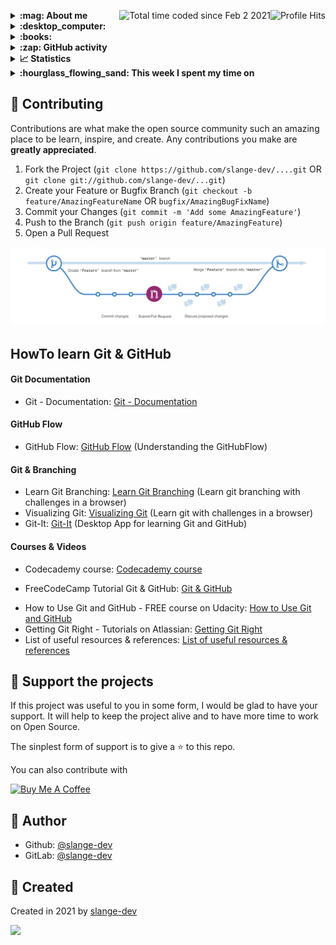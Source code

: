 <img align="right" alt="Profile Hits" src="https://komarev.com/ghpvc/?username=slange-dev&style=flat-square"> <a href="https://wakatime.com/@b9ca06e8-3961-4e7b-89c7-a5697a293916"><img align="right" src="https://wakatime.com/badge/user/b9ca06e8-3961-4e7b-89c7-a5697a293916.svg" alt="Total time coded since Feb 2 2021" /></a>

<details>
  <summary><b> :mag: About me </b></summary>
  Windows and Linux administrator </br>
  Running Mainframe systems (z/OS v2.1 and OS/VS2 MVS 3.8j Tur(n)key Level 4) @home </br>
  
</details>

<details>
  <summary><b> :desktop_computer: </b></summary>
</details>

<details>
  <summary><b> :books: </b></summary>
</details>

<details>
  <summary><b> :zap: GitHub activity </b></summary>

<!--START_SECTION:activity-->
`[05/07 22:58]` <img alt="⭐" src="https://github.com/cheesits456/github-activity-readme/raw/master/icons/star.png" align="top" height="18"> Starred [neomake/neomake](https://github.com/neomake/neomake)  
`[05/07 22:40]` <img alt="⭐" src="https://github.com/cheesits456/github-activity-readme/raw/master/icons/star.png" align="top" height="18"> Starred [itspriddle/vim-shellcheck](https://github.com/itspriddle/vim-shellcheck)  
`[05/07 22:38]` <img alt="⭐" src="https://github.com/cheesits456/github-activity-readme/raw/master/icons/star.png" align="top" height="18"> Starred [kien/ctrlp.vim](https://github.com/kien/ctrlp.vim)  
`[05/07 22:37]` <img alt="⭐" src="https://github.com/cheesits456/github-activity-readme/raw/master/icons/star.png" align="top" height="18"> Starred [wincent/command-t](https://github.com/wincent/command-t)  
`[05/07 14:11]` <img alt="⭐" src="https://github.com/cheesits456/github-activity-readme/raw/master/icons/star.png" align="top" height="18"> Starred [Yggdroot/indentLine](https://github.com/Yggdroot/indentLine)  
`[05/07 06:14]` <img alt="⭐" src="https://github.com/cheesits456/github-activity-readme/raw/master/icons/star.png" align="top" height="18"> Starred [JAremko/alpine-vim](https://github.com/JAremko/alpine-vim)  
`[05/07 05:41]` <img alt="⭐" src="https://github.com/cheesits456/github-activity-readme/raw/master/icons/star.png" align="top" height="18"> Starred [ljishen/MyVim](https://github.com/ljishen/MyVim)  
`[05/07 05:31]` <img alt="⭐" src="https://github.com/cheesits456/github-activity-readme/raw/master/icons/star.png" align="top" height="18"> Starred [Vimjas/vim-testbed](https://github.com/Vimjas/vim-testbed)  
`[05/07 05:10]` <img alt="⭐" src="https://github.com/cheesits456/github-activity-readme/raw/master/icons/star.png" align="top" height="18"> Starred [vim-test/vim-test](https://github.com/vim-test/vim-test)  
`[05/07 04:48]` <img alt="⭐" src="https://github.com/cheesits456/github-activity-readme/raw/master/icons/star.png" align="top" height="18"> Starred [SirVer/ultisnips](https://github.com/SirVer/ultisnips)  

<details><summary>Show More</summary>

`[05/07 01:42]` <img alt="⭐" src="https://github.com/cheesits456/github-activity-readme/raw/master/icons/star.png" align="top" height="18"> Starred [en-wl/wordlist](https://github.com/en-wl/wordlist)  
`[05/06 22:58]` <img alt="⭐" src="https://github.com/cheesits456/github-activity-readme/raw/master/icons/star.png" align="top" height="18"> Starred [whiteinge/diffconflicts](https://github.com/whiteinge/diffconflicts)  
`[05/06 21:46]` <img alt="⭐" src="https://github.com/cheesits456/github-activity-readme/raw/master/icons/star.png" align="top" height="18"> Starred [preservim/vimux](https://github.com/preservim/vimux)  
`[05/04 23:39]` <img alt="⭐" src="https://github.com/cheesits456/github-activity-readme/raw/master/icons/star.png" align="top" height="18"> Starred [mengelbrecht/lightline-bufferline](https://github.com/mengelbrecht/lightline-bufferline)  
`[05/04 03:12]` <img alt="⭐" src="https://github.com/cheesits456/github-activity-readme/raw/master/icons/star.png" align="top" height="18"> Starred [tklepzig/vim-buffer-navigator](https://github.com/tklepzig/vim-buffer-navigator)  
`[05/03 23:26]` <img alt="⭐" src="https://github.com/cheesits456/github-activity-readme/raw/master/icons/star.png" align="top" height="18"> Starred [rhysd/committia.vim](https://github.com/rhysd/committia.vim)  
`[05/03 11:13]` <img alt="📝" src="https://github.com/cheesits456/github-activity-readme/raw/master/icons/commit.png" align="top" height="18"> Made `1` commit in [slange-dev/tmux-config-testings](https://github.com/slange-dev/tmux-config-testings)  
`[05/03 06:02]` <img alt="⭐" src="https://github.com/cheesits456/github-activity-readme/raw/master/icons/star.png" align="top" height="18"> Starred [kevinhwang91/fzf-tmux-script](https://github.com/kevinhwang91/fzf-tmux-script)  
`[05/03 01:00]` <img alt="📝" src="https://github.com/cheesits456/github-activity-readme/raw/master/icons/commit.png" align="top" height="18"> Made `1` commit in [slange-dev/tmux-config-testings](https://github.com/slange-dev/tmux-config-testings)  
`[05/03 00:46]` <img alt="⭐" src="https://github.com/cheesits456/github-activity-readme/raw/master/icons/star.png" align="top" height="18"> Starred [Aloxaf/fzf-tab](https://github.com/Aloxaf/fzf-tab)  
`[05/03 00:04]` <img alt="📝" src="https://github.com/cheesits456/github-activity-readme/raw/master/icons/commit.png" align="top" height="18"> Made `11` commits in [slange-dev/tmux-config-testings](https://github.com/slange-dev/tmux-config-testings)  
`[05/02 23:11]` <img alt="🗣" src="https://github.com/cheesits456/github-activity-readme/raw/master/icons/comment.png" align="top" height="18"> Commented on [`#1`](https://github.com//slange-dev/tmux-config-testings/issues/1 'Add a Codacy badge to readme.md') in [slange-dev/tmux-config-testings](https://github.com/slange-dev/tmux-config-testings)  
`[05/02 23:03]` <img alt="📝" src="https://github.com/cheesits456/github-activity-readme/raw/master/icons/commit.png" align="top" height="18"> Made `19` commits in [slange-dev/tmux-config-testings](https://github.com/slange-dev/tmux-config-testings)  
`[05/02 19:43]` <img alt="⭐" src="https://github.com/cheesits456/github-activity-readme/raw/master/icons/star.png" align="top" height="18"> Starred [balena-io/etcher](https://github.com/balena-io/etcher)  
`[05/02 19:37]` <img alt="📝" src="https://github.com/cheesits456/github-activity-readme/raw/master/icons/commit.png" align="top" height="18"> Made `1` commit in [slange-dev/slange-dev](https://github.com/slange-dev/slange-dev)  
`[04/11 04:31]` <img alt="⭐" src="https://github.com/cheesits456/github-activity-readme/raw/master/icons/star.png" align="top" height="18"> Starred [alonbl/gnupg-pkcs11-scd](https://github.com/alonbl/gnupg-pkcs11-scd)  
`[04/10 15:39]` <img alt="📝" src="https://github.com/cheesits456/github-activity-readme/raw/master/icons/commit.png" align="top" height="18"> Made `4` commits in [slange-dev/slange-dev](https://github.com/slange-dev/slange-dev)  
`[04/09 01:22]` <img alt="⭐" src="https://github.com/cheesits456/github-activity-readme/raw/master/icons/star.png" align="top" height="18"> Starred [sebikolon/PKI-X509](https://github.com/sebikolon/PKI-X509)  
`[04/08 00:39]` <img alt="⭐" src="https://github.com/cheesits456/github-activity-readme/raw/master/icons/star.png" align="top" height="18"> Starred [SUBnet192/PKI](https://github.com/SUBnet192/PKI)  
`[04/08 00:28]` <img alt="⭐" src="https://github.com/cheesits456/github-activity-readme/raw/master/icons/star.png" align="top" height="18"> Starred [hakwerk/labca](https://github.com/hakwerk/labca)  
`[04/08 00:17]` <img alt="⭐" src="https://github.com/cheesits456/github-activity-readme/raw/master/icons/star.png" align="top" height="18"> Starred [BladeFireLight/PKITools](https://github.com/BladeFireLight/PKITools)  
`[04/08 00:14]` <img alt="⭐" src="https://github.com/cheesits456/github-activity-readme/raw/master/icons/star.png" align="top" height="18"> Starred [mikegioia/pki](https://github.com/mikegioia/pki)  
`[04/07 14:33]` <img alt="⭐" src="https://github.com/cheesits456/github-activity-readme/raw/master/icons/star.png" align="top" height="18"> Starred [linuxm0nk3ys/ca-script](https://github.com/linuxm0nk3ys/ca-script)  
`[04/06 23:52]` <img alt="⭐" src="https://github.com/cheesits456/github-activity-readme/raw/master/icons/star.png" align="top" height="18"> Starred [openxpki/openxpki](https://github.com/openxpki/openxpki)  
`[04/06 23:23]` <img alt="⭐" src="https://github.com/cheesits456/github-activity-readme/raw/master/icons/star.png" align="top" height="18"> Starred [SKS-Keyserver/sks-keyserver](https://github.com/SKS-Keyserver/sks-keyserver)  
`[04/06 21:08]` <img alt="⭐" src="https://github.com/cheesits456/github-activity-readme/raw/master/icons/star.png" align="top" height="18"> Starred [dovecot/tools](https://github.com/dovecot/tools)  
`[04/04 20:45]` <img alt="⭐" src="https://github.com/cheesits456/github-activity-readme/raw/master/icons/star.png" align="top" height="18"> Starred [lirantal/daloradius](https://github.com/lirantal/daloradius)  
`[04/03 14:01]` <img alt="⭐" src="https://github.com/cheesits456/github-activity-readme/raw/master/icons/star.png" align="top" height="18"> Starred [LDAPAccountManager/lam](https://github.com/LDAPAccountManager/lam)  
`[04/03 00:23]` <img alt="⭐" src="https://github.com/cheesits456/github-activity-readme/raw/master/icons/star.png" align="top" height="18"> Starred [postfixadmin/postfixadmin](https://github.com/postfixadmin/postfixadmin)  
`[04/02 23:28]` <img alt="⭐" src="https://github.com/cheesits456/github-activity-readme/raw/master/icons/star.png" align="top" height="18"> Starred [ltb-project/self-service-password](https://github.com/ltb-project/self-service-password)  
`[04/02 22:35]` <img alt="⭐" src="https://github.com/cheesits456/github-activity-readme/raw/master/icons/star.png" align="top" height="18"> Starred [horde/webmail](https://github.com/horde/webmail)  
`[04/01 20:14]` <img alt="🍴" src="https://github.com/cheesits456/github-activity-readme/raw/master/icons/fork.png" align="top" height="18"> Forked [egberts/tls-ca-manage](https://github.com/egberts/tls-ca-manage) to [slange-dev/tls-ca-manage](https://github.com/slange-dev/tls-ca-manage)  
`[04/01 19:54]` <img alt="⭐" src="https://github.com/cheesits456/github-activity-readme/raw/master/icons/star.png" align="top" height="18"> Starred [egberts/tls-ca-manage](https://github.com/egberts/tls-ca-manage)  
`[04/01 03:54]` <img alt="📝" src="https://github.com/cheesits456/github-activity-readme/raw/master/icons/commit.png" align="top" height="18"> Made `1` commit in [slange-dev/Netbox-ipscanner](https://github.com/slange-dev/Netbox-ipscanner)  
`[03/31 15:04]` <img alt="✅" src="https://github.com/cheesits456/github-activity-readme/raw/master/icons/pr-open.png" align="top" height="18"> Opened PR [`#6`](https://github.com//bbird81/Netbox-ipscanner/pull/6 'Update') in [bbird81/Netbox-ipscanner](https://github.com/bbird81/Netbox-ipscanner)  
`[03/31 15:02]` <img alt="❌" src="https://github.com/cheesits456/github-activity-readme/raw/master/icons/pr-close.png" align="top" height="18"> Closed PR [`#5`](https://github.com//bbird81/Netbox-ipscanner/pull/5 'Update') in [bbird81/Netbox-ipscanner](https://github.com/bbird81/Netbox-ipscanner)  
`[03/31 15:01]` <img alt="📝" src="https://github.com/cheesits456/github-activity-readme/raw/master/icons/commit.png" align="top" height="18"> Made `3` commits in [slange-dev/Netbox-ipscanner](https://github.com/slange-dev/Netbox-ipscanner)  
`[03/31 14:57]` <img alt="🎉" src="https://github.com/cheesits456/github-activity-readme/raw/master/icons/merge.png" align="top" height="18"> Merged PR [`#1`](https://github.com//slange-dev/Netbox-ipscanner/pull/1 'Change comment and code language to english') in [slange-dev/Netbox-ipscanner](https://github.com/slange-dev/Netbox-ipscanner)  
`[03/31 14:57]` <img alt="✅" src="https://github.com/cheesits456/github-activity-readme/raw/master/icons/pr-open.png" align="top" height="18"> Opened PR [`#1`](https://github.com//slange-dev/Netbox-ipscanner/pull/1 'Change comment and code language to english') in [slange-dev/Netbox-ipscanner](https://github.com/slange-dev/Netbox-ipscanner)  
`[03/31 14:57]` <img alt="📂" src="https://github.com/cheesits456/github-activity-readme/raw/master/icons/create-branch.png" align="top" height="18"> Created branch [`slange-dev-language-patch`](https://github.com/slange-dev/Netbox-ipscanner/tree/slange-dev-language-patch) in [slange-dev/Netbox-ipscanner](https://github.com/slange-dev/Netbox-ipscanner)  
`[03/31 14:40]` <img alt="❌" src="https://github.com/cheesits456/github-activity-readme/raw/master/icons/delete.png" align="top" height="18"> Deleted `patch-1` from [slange-dev/Netbox-ipscanner](https://github.com/slange-dev/Netbox-ipscanner)  
`[03/31 14:39]` <img alt="❌" src="https://github.com/cheesits456/github-activity-readme/raw/master/icons/pr-close.png" align="top" height="18"> Closed PR [`#4`](https://github.com//bbird81/Netbox-ipscanner/pull/4 'Added NETBOXURL variable') in [bbird81/Netbox-ipscanner](https://github.com/bbird81/Netbox-ipscanner)  
`[03/31 14:39]` <img alt="✅" src="https://github.com/cheesits456/github-activity-readme/raw/master/icons/pr-open.png" align="top" height="18"> Opened PR [`#5`](https://github.com//bbird81/Netbox-ipscanner/pull/5 'Update') in [bbird81/Netbox-ipscanner](https://github.com/bbird81/Netbox-ipscanner)  
`[03/31 14:35]` <img alt="📝" src="https://github.com/cheesits456/github-activity-readme/raw/master/icons/commit.png" align="top" height="18"> Made `2` commits in [slange-dev/Netbox-ipscanner](https://github.com/slange-dev/Netbox-ipscanner)  
`[03/31 05:35]` <img alt="✅" src="https://github.com/cheesits456/github-activity-readme/raw/master/icons/pr-open.png" align="top" height="18"> Opened PR [`#4`](https://github.com//bbird81/Netbox-ipscanner/pull/4 'Added NETBOXURL variable') in [bbird81/Netbox-ipscanner](https://github.com/bbird81/Netbox-ipscanner)  
`[03/31 05:33]` <img alt="📝" src="https://github.com/cheesits456/github-activity-readme/raw/master/icons/commit.png" align="top" height="18"> Made `1` commit in [slange-dev/Netbox-ipscanner](https://github.com/slange-dev/Netbox-ipscanner)  
`[03/31 05:32]` <img alt="🍴" src="https://github.com/cheesits456/github-activity-readme/raw/master/icons/fork.png" align="top" height="18"> Forked [bbird81/Netbox-ipscanner](https://github.com/bbird81/Netbox-ipscanner) to [slange-dev/Netbox-ipscanner](https://github.com/slange-dev/Netbox-ipscanner)  
`[03/31 05:31]` <img alt="⭐" src="https://github.com/cheesits456/github-activity-readme/raw/master/icons/star.png" align="top" height="18"> Starred [bbird81/Netbox-ipscanner](https://github.com/bbird81/Netbox-ipscanner)  
`[03/31 03:40]` <img alt="⭐" src="https://github.com/cheesits456/github-activity-readme/raw/master/icons/star.png" align="top" height="18"> Starred [drygdryg/netbox-plugin-device-map](https://github.com/drygdryg/netbox-plugin-device-map)  
`[03/31 03:38]` <img alt="⭐" src="https://github.com/cheesits456/github-activity-readme/raw/master/icons/star.png" align="top" height="18"> Starred [BarbarossaTM/netbox-scripts](https://github.com/BarbarossaTM/netbox-scripts)  
`[03/31 03:24]` <img alt="⭐" src="https://github.com/cheesits456/github-activity-readme/raw/master/icons/star.png" align="top" height="18"> Starred [falz/netbox-device-scripts](https://github.com/falz/netbox-device-scripts)  
`[03/31 00:45]` <img alt="⭐" src="https://github.com/cheesits456/github-activity-readme/raw/master/icons/star.png" align="top" height="18"> Starred [ArnesSI/netbox-inventory](https://github.com/ArnesSI/netbox-inventory)  
`[03/31 00:18]` <img alt="⭐" src="https://github.com/cheesits456/github-activity-readme/raw/master/icons/star.png" align="top" height="18"> Starred [andreafrancia/trash-cli](https://github.com/andreafrancia/trash-cli)  
`[03/30 02:07]` <img alt="⭐" src="https://github.com/cheesits456/github-activity-readme/raw/master/icons/star.png" align="top" height="18"> Starred [Icinga/icinga2](https://github.com/Icinga/icinga2)  
`[03/30 02:07]` <img alt="⭐" src="https://github.com/cheesits456/github-activity-readme/raw/master/icons/star.png" align="top" height="18"> Starred [Icinga/icingaweb2](https://github.com/Icinga/icingaweb2)  
`[03/29 23:03]` <img alt="➕" src="https://github.com/cheesits456/github-activity-readme/raw/master/icons/create-repo.png" align="top" height="18"> Created repository [slange-dev/netbox-backup](https://github.com/slange-dev/netbox-backup)  
`[03/29 13:30]` <img alt="⭐" src="https://github.com/cheesits456/github-activity-readme/raw/master/icons/star.png" align="top" height="18"> Starred [netbox-community/devicetype-library](https://github.com/netbox-community/devicetype-library)  
`[03/29 07:53]` <img alt="⭐" src="https://github.com/cheesits456/github-activity-readme/raw/master/icons/star.png" align="top" height="18"> Starred [lopes/netbox-scanner](https://github.com/lopes/netbox-scanner)  
`[03/29 07:02]` <img alt="⭐" src="https://github.com/cheesits456/github-activity-readme/raw/master/icons/star.png" align="top" height="18"> Starred [M35a2/cisco-interfaces-to-netbox](https://github.com/M35a2/cisco-interfaces-to-netbox)  
`[03/29 06:25]` <img alt="⭐" src="https://github.com/cheesits456/github-activity-readme/raw/master/icons/star.png" align="top" height="18"> Starred [Abulhallaj/netbox-deviceimage](https://github.com/Abulhallaj/netbox-deviceimage)  
`[03/29 04:50]` <img alt="⭐" src="https://github.com/cheesits456/github-activity-readme/raw/master/icons/star.png" align="top" height="18"> Starred [peering-manager/peering-manager](https://github.com/peering-manager/peering-manager)  
`[03/29 04:43]` <img alt="⭐" src="https://github.com/cheesits456/github-activity-readme/raw/master/icons/star.png" align="top" height="18"> Starred [netbox-community/netbox-healthcheck-plugin](https://github.com/netbox-community/netbox-healthcheck-plugin)  
`[03/29 04:20]` <img alt="⭐" src="https://github.com/cheesits456/github-activity-readme/raw/master/icons/star.png" align="top" height="18"> Starred [cvlabsio/netdoc](https://github.com/cvlabsio/netdoc)  
`[03/29 04:01]` <img alt="⭐" src="https://github.com/cheesits456/github-activity-readme/raw/master/icons/star.png" align="top" height="18"> Starred [netdotwork/netbox_resolver](https://github.com/netdotwork/netbox_resolver)  
`[03/29 03:52]` <img alt="⭐" src="https://github.com/cheesits456/github-activity-readme/raw/master/icons/star.png" align="top" height="18"> Starred [DanSheps/netbox-config-backup](https://github.com/DanSheps/netbox-config-backup)  
`[03/29 03:52]` <img alt="⭐" src="https://github.com/cheesits456/github-activity-readme/raw/master/icons/star.png" align="top" height="18"> Starred [ICTU/netbox_slm](https://github.com/ICTU/netbox_slm)  
`[03/29 03:44]` <img alt="⭐" src="https://github.com/cheesits456/github-activity-readme/raw/master/icons/star.png" align="top" height="18"> Starred [ITJamie/racktables2netbox](https://github.com/ITJamie/racktables2netbox)  
`[03/29 03:43]` <img alt="⭐" src="https://github.com/cheesits456/github-activity-readme/raw/master/icons/star.png" align="top" height="18"> Starred [RackTables/racktables](https://github.com/RackTables/racktables)  
`[03/29 03:41]` <img alt="⭐" src="https://github.com/cheesits456/github-activity-readme/raw/master/icons/star.png" align="top" height="18"> Starred [ITJamie/netbox_gateways](https://github.com/ITJamie/netbox_gateways)  
`[03/29 03:18]` <img alt="⭐" src="https://github.com/cheesits456/github-activity-readme/raw/master/icons/star.png" align="top" height="18"> Starred [ryanmerolle/netbox-acls](https://github.com/ryanmerolle/netbox-acls)  
`[03/29 02:57]` <img alt="⭐" src="https://github.com/cheesits456/github-activity-readme/raw/master/icons/star.png" align="top" height="18"> Starred [PieterL75/netbox_contextmenus](https://github.com/PieterL75/netbox_contextmenus)  
`[03/29 02:52]` <img alt="⭐" src="https://github.com/cheesits456/github-activity-readme/raw/master/icons/star.png" align="top" height="18"> Starred [jasonyates/netbox-documents](https://github.com/jasonyates/netbox-documents)  
`[03/29 02:39]` <img alt="⭐" src="https://github.com/cheesits456/github-activity-readme/raw/master/icons/star.png" align="top" height="18"> Starred [iDebugAll/phonebox_plugin](https://github.com/iDebugAll/phonebox_plugin)  
`[03/29 02:38]` <img alt="⭐" src="https://github.com/cheesits456/github-activity-readme/raw/master/icons/star.png" align="top" height="18"> Starred [alsigna/netbox-software-manager](https://github.com/alsigna/netbox-software-manager)  
`[03/29 02:36]` <img alt="⭐" src="https://github.com/cheesits456/github-activity-readme/raw/master/icons/star.png" align="top" height="18"> Starred [k01ek/netbox-bgp](https://github.com/k01ek/netbox-bgp)  
`[03/29 02:36]` <img alt="⭐" src="https://github.com/cheesits456/github-activity-readme/raw/master/icons/star.png" align="top" height="18"> Starred [minitriga/axians-netbox-plugin-pdu](https://github.com/minitriga/axians-netbox-plugin-pdu)  
`[03/29 02:33]` <img alt="⭐" src="https://github.com/cheesits456/github-activity-readme/raw/master/icons/star.png" align="top" height="18"> Starred [networktocode/ntc-netbox-plugin-onboarding](https://github.com/networktocode/ntc-netbox-plugin-onboarding)  
`[03/29 02:29]` <img alt="⭐" src="https://github.com/cheesits456/github-activity-readme/raw/master/icons/star.png" align="top" height="18"> Starred [drygdryg/netbox-plugin-interface-sync](https://github.com/drygdryg/netbox-plugin-interface-sync)  
`[03/29 01:38]` <img alt="⭐" src="https://github.com/cheesits456/github-activity-readme/raw/master/icons/star.png" align="top" height="18"> Starred [sjm-steffann/netbox-reorder](https://github.com/sjm-steffann/netbox-reorder)  
`[03/29 01:37]` <img alt="⭐" src="https://github.com/cheesits456/github-activity-readme/raw/master/icons/star.png" align="top" height="18"> Starred [Baspla/netbox_reservations](https://github.com/Baspla/netbox_reservations)  
`[03/29 01:37]` <img alt="⭐" src="https://github.com/cheesits456/github-activity-readme/raw/master/icons/star.png" align="top" height="18"> Starred [miyuk/netbox-vlan-manager](https://github.com/miyuk/netbox-vlan-manager)  
`[03/29 01:37]` <img alt="⭐" src="https://github.com/cheesits456/github-activity-readme/raw/master/icons/star.png" align="top" height="18"> Starred [jsenecal/netbox-auto-cable-label](https://github.com/jsenecal/netbox-auto-cable-label)  
`[03/29 01:35]` <img alt="⭐" src="https://github.com/cheesits456/github-activity-readme/raw/master/icons/star.png" align="top" height="18"> Starred [renatoalmeidaoliveira/nbrisk](https://github.com/renatoalmeidaoliveira/nbrisk)  
`[03/29 01:33]` <img alt="⭐" src="https://github.com/cheesits456/github-activity-readme/raw/master/icons/star.png" align="top" height="18"> Starred [netdevopsbr/netbox-plugins-store](https://github.com/netdevopsbr/netbox-plugins-store)  
`[03/29 01:31]` <img alt="⭐" src="https://github.com/cheesits456/github-activity-readme/raw/master/icons/star.png" align="top" height="18"> Starred [sjm-steffann/netbox-ddns](https://github.com/sjm-steffann/netbox-ddns)  
`[03/29 01:13]` <img alt="⭐" src="https://github.com/cheesits456/github-activity-readme/raw/master/icons/star.png" align="top" height="18"> Starred [den-it/ntmap](https://github.com/den-it/ntmap)  
`[03/29 01:13]` <img alt="⭐" src="https://github.com/cheesits456/github-activity-readme/raw/master/icons/star.png" align="top" height="18"> Starred [mattieserver/netbox-topology-views](https://github.com/mattieserver/netbox-topology-views)  
`[03/29 01:13]` <img alt="⭐" src="https://github.com/cheesits456/github-activity-readme/raw/master/icons/star.png" align="top" height="18"> Starred [iDebugAll/nextbox-ui-plugin](https://github.com/iDebugAll/nextbox-ui-plugin)  
`[03/29 01:13]` <img alt="⭐" src="https://github.com/cheesits456/github-activity-readme/raw/master/icons/star.png" align="top" height="18"> Starred [PieterL75/netbox_ipcalculator](https://github.com/PieterL75/netbox_ipcalculator)  
`[03/29 00:19]` <img alt="⭐" src="https://github.com/cheesits456/github-activity-readme/raw/master/icons/star.png" align="top" height="18"> Starred [michaelkoetter/netbox-dns-zone](https://github.com/michaelkoetter/netbox-dns-zone)  
`[03/29 00:19]` <img alt="⭐" src="https://github.com/cheesits456/github-activity-readme/raw/master/icons/star.png" align="top" height="18"> Starred [deku-m/netbox-installer-menu](https://github.com/deku-m/netbox-installer-menu)  
`[03/29 00:18]` <img alt="⭐" src="https://github.com/cheesits456/github-activity-readme/raw/master/icons/star.png" align="top" height="18"> Starred [drygdryg/netbox-device-autodiscovery](https://github.com/drygdryg/netbox-device-autodiscovery)  
`[03/29 00:06]` <img alt="⭐" src="https://github.com/cheesits456/github-activity-readme/raw/master/icons/star.png" align="top" height="18"> Starred [candlerb/netbox-webhook-dnsupdate](https://github.com/candlerb/netbox-webhook-dnsupdate)  
`[03/28 22:46]` <img alt="⭐" src="https://github.com/cheesits456/github-activity-readme/raw/master/icons/star.png" align="top" height="18"> Starred [auroraresearchlab/netbox-dns](https://github.com/auroraresearchlab/netbox-dns)  
`[03/28 21:37]` <img alt="⭐" src="https://github.com/cheesits456/github-activity-readme/raw/master/icons/star.png" align="top" height="18"> Starred [fcsonline/tmux-fingers](https://github.com/fcsonline/tmux-fingers)  
`[03/28 21:36]` <img alt="⭐" src="https://github.com/cheesits456/github-activity-readme/raw/master/icons/star.png" align="top" height="18"> Starred [fcsonline/tmux-thumbs](https://github.com/fcsonline/tmux-thumbs)  
`[03/28 21:24]` <img alt="📝" src="https://github.com/cheesits456/github-activity-readme/raw/master/icons/commit.png" align="top" height="18"> Made `5` commits in [slange-dev/tmux-config-testings](https://github.com/slange-dev/tmux-config-testings)  
`[03/27 00:37]` <img alt="⭐" src="https://github.com/cheesits456/github-activity-readme/raw/master/icons/star.png" align="top" height="18"> Starred [paradigmpost/firewall-helpers](https://github.com/paradigmpost/firewall-helpers)  
`[03/27 00:34]` <img alt="⭐" src="https://github.com/cheesits456/github-activity-readme/raw/master/icons/star.png" align="top" height="18"> Starred [aatlasis/firewalld_log_parser](https://github.com/aatlasis/firewalld_log_parser)  
`[03/27 00:32]` <img alt="⭐" src="https://github.com/cheesits456/github-activity-readme/raw/master/icons/star.png" align="top" height="18"> Starred [whilcayangyang/firewalld-script](https://github.com/whilcayangyang/firewalld-script)  
`[03/24 07:55]` <img alt="⭐" src="https://github.com/cheesits456/github-activity-readme/raw/master/icons/star.png" align="top" height="18"> Starred [firecat53/urlscan](https://github.com/firecat53/urlscan)  
`[03/24 07:46]` <img alt="⭐" src="https://github.com/cheesits456/github-activity-readme/raw/master/icons/star.png" align="top" height="18"> Starred [cacharle/tmux-ssh-mode](https://github.com/cacharle/tmux-ssh-mode)  
`[03/24 07:45]` <img alt="⭐" src="https://github.com/cheesits456/github-activity-readme/raw/master/icons/star.png" align="top" height="18"> Starred [huseyz/tmux-sshmenu](https://github.com/huseyz/tmux-sshmenu)  
`[03/24 06:36]` <img alt="📝" src="https://github.com/cheesits456/github-activity-readme/raw/master/icons/commit.png" align="top" height="18"> Made `4` commits in [slange-dev/tmux-keyboard-type](https://github.com/slange-dev/tmux-keyboard-type)  
`[03/24 06:08]` <img alt="🍴" src="https://github.com/cheesits456/github-activity-readme/raw/master/icons/fork.png" align="top" height="18"> Forked [jaclu/tmux-keyboard-type](https://github.com/jaclu/tmux-keyboard-type) to [slange-dev/tmux-keyboard-type](https://github.com/slange-dev/tmux-keyboard-type)  
`[03/24 04:16]` <img alt="⭐" src="https://github.com/cheesits456/github-activity-readme/raw/master/icons/star.png" align="top" height="18"> Starred [jaclu/tmux-keyboard-type](https://github.com/jaclu/tmux-keyboard-type)  
`[03/24 04:15]` <img alt="⭐" src="https://github.com/cheesits456/github-activity-readme/raw/master/icons/star.png" align="top" height="18"> Starred [NickHastings/tmux-plugin-cssh](https://github.com/NickHastings/tmux-plugin-cssh)  
`[03/24 04:08]` <img alt="⭐" src="https://github.com/cheesits456/github-activity-readme/raw/master/icons/star.png" align="top" height="18"> Starred [ddebode/tmux-choose](https://github.com/ddebode/tmux-choose)  
`[03/24 03:41]` <img alt="🍴" src="https://github.com/cheesits456/github-activity-readme/raw/master/icons/fork.png" align="top" height="18"> Forked [tmux-plugins/tmux-battery](https://github.com/tmux-plugins/tmux-battery) to [slange-dev/tmux-battery](https://github.com/slange-dev/tmux-battery)  
`[03/24 03:30]` <img alt="⭐" src="https://github.com/cheesits456/github-activity-readme/raw/master/icons/star.png" align="top" height="18"> Starred [tmux-plugins/tmux-battery](https://github.com/tmux-plugins/tmux-battery)  
`[03/24 03:09]` <img alt="⭐" src="https://github.com/cheesits456/github-activity-readme/raw/master/icons/star.png" align="top" height="18"> Starred [charlietag/tmux-cpu-model](https://github.com/charlietag/tmux-cpu-model)  
`[03/24 03:05]` <img alt="⭐" src="https://github.com/cheesits456/github-activity-readme/raw/master/icons/star.png" align="top" height="18"> Starred [charlietag/Samba4_AD_RSAT](https://github.com/charlietag/Samba4_AD_RSAT)  
`[03/24 02:58]` <img alt="⭐" src="https://github.com/cheesits456/github-activity-readme/raw/master/icons/star.png" align="top" height="18"> Starred [devend711/tmux-screentime](https://github.com/devend711/tmux-screentime)  
`[03/24 02:48]` <img alt="⭐" src="https://github.com/cheesits456/github-activity-readme/raw/master/icons/star.png" align="top" height="18"> Starred [charlietag/tmux-split-statusbar](https://github.com/charlietag/tmux-split-statusbar)  
`[03/24 02:43]` <img alt="⭐" src="https://github.com/cheesits456/github-activity-readme/raw/master/icons/star.png" align="top" height="18"> Starred [jlipps/tmux-safekill](https://github.com/jlipps/tmux-safekill)  
`[03/24 01:36]` <img alt="🍴" src="https://github.com/cheesits456/github-activity-readme/raw/master/icons/fork.png" align="top" height="18"> Forked [tmux-plugins/tmux-yank](https://github.com/tmux-plugins/tmux-yank) to [slange-dev/tmux-yank](https://github.com/slange-dev/tmux-yank)  
`[03/24 01:35]` <img alt="🍴" src="https://github.com/cheesits456/github-activity-readme/raw/master/icons/fork.png" align="top" height="18"> Forked [lljbash/tmux-update-display](https://github.com/lljbash/tmux-update-display) to [slange-dev/tmux-update-display](https://github.com/slange-dev/tmux-update-display)  
`[03/24 01:33]` <img alt="⭐" src="https://github.com/cheesits456/github-activity-readme/raw/master/icons/star.png" align="top" height="18"> Starred [imomaliev/tmux-keyboard-layout](https://github.com/imomaliev/tmux-keyboard-layout)  
`[03/24 01:33]` <img alt="⭐" src="https://github.com/cheesits456/github-activity-readme/raw/master/icons/star.png" align="top" height="18"> Starred [ofirgall/tmux-browser](https://github.com/ofirgall/tmux-browser)  
`[03/24 01:29]` <img alt="🍴" src="https://github.com/cheesits456/github-activity-readme/raw/master/icons/fork.png" align="top" height="18"> Forked [tmux-plugins/tmux-logging](https://github.com/tmux-plugins/tmux-logging) to [slange-dev/tmux-logging](https://github.com/slange-dev/tmux-logging)  
`[03/24 01:29]` <img alt="🍴" src="https://github.com/cheesits456/github-activity-readme/raw/master/icons/fork.png" align="top" height="18"> Forked [tmux-plugins/tmux-prefix-highlight](https://github.com/tmux-plugins/tmux-prefix-highlight) to [slange-dev/tmux-prefix-highlight](https://github.com/slange-dev/tmux-prefix-highlight)  
`[03/24 01:28]` <img alt="⭐" src="https://github.com/cheesits456/github-activity-readme/raw/master/icons/star.png" align="top" height="18"> Starred [tmux-plugins/tmux-fpp](https://github.com/tmux-plugins/tmux-fpp)  
`[03/24 00:54]` <img alt="⭐" src="https://github.com/cheesits456/github-activity-readme/raw/master/icons/star.png" align="top" height="18"> Starred [wfxr/tmux-fzf-url](https://github.com/wfxr/tmux-fzf-url)  
`[03/24 00:53]` <img alt="⭐" src="https://github.com/cheesits456/github-activity-readme/raw/master/icons/star.png" align="top" height="18"> Starred [wellle/tmux-complete.vim](https://github.com/wellle/tmux-complete.vim)  
`[03/24 00:52]` <img alt="⭐" src="https://github.com/cheesits456/github-activity-readme/raw/master/icons/star.png" align="top" height="18"> Starred [junegunn/tmux-complete.vim](https://github.com/junegunn/tmux-complete.vim)  
`[03/24 00:47]` <img alt="🍴" src="https://github.com/cheesits456/github-activity-readme/raw/master/icons/fork.png" align="top" height="18"> Forked [sainnhe/tmux-plugin-sysstat](https://github.com/sainnhe/tmux-plugin-sysstat) to [slange-dev/tmux-plugin-sysstat](https://github.com/slange-dev/tmux-plugin-sysstat)  
`[03/24 00:09]` <img alt="⭐" src="https://github.com/cheesits456/github-activity-readme/raw/master/icons/star.png" align="top" height="18"> Starred [sainnhe/tmux-fzf](https://github.com/sainnhe/tmux-fzf)  
`[03/24 00:05]` <img alt="⭐" src="https://github.com/cheesits456/github-activity-readme/raw/master/icons/star.png" align="top" height="18"> Starred [junegunn/tmux-fzf-maccy](https://github.com/junegunn/tmux-fzf-maccy)  
`[03/24 00:05]` <img alt="⭐" src="https://github.com/cheesits456/github-activity-readme/raw/master/icons/star.png" align="top" height="18"> Starred [junegunn/tmux-fzf-url](https://github.com/junegunn/tmux-fzf-url)  
`[03/23 19:46]` <img alt="⭐" src="https://github.com/cheesits456/github-activity-readme/raw/master/icons/star.png" align="top" height="18"> Starred [tmux-plugins/tmux-prefix-highlight](https://github.com/tmux-plugins/tmux-prefix-highlight)  
`[03/23 04:59]` <img alt="⭐" src="https://github.com/cheesits456/github-activity-readme/raw/master/icons/star.png" align="top" height="18"> Starred [imomaliev/tmux-bash-completion](https://github.com/imomaliev/tmux-bash-completion)  
`[03/20 23:29]` <img alt="⭐" src="https://github.com/cheesits456/github-activity-readme/raw/master/icons/star.png" align="top" height="18"> Starred [kboghdady/youTube_ads_4_pi-hole](https://github.com/kboghdady/youTube_ads_4_pi-hole)  
`[03/17 04:57]` <img alt="⭐" src="https://github.com/cheesits456/github-activity-readme/raw/master/icons/star.png" align="top" height="18"> Starred [alexanderjeurissen/tmux-process-indicator](https://github.com/alexanderjeurissen/tmux-process-indicator)  
`[03/17 04:54]` <img alt="⭐" src="https://github.com/cheesits456/github-activity-readme/raw/master/icons/star.png" align="top" height="18"> Starred [alexanderjeurissen/tmux-world-clock](https://github.com/alexanderjeurissen/tmux-world-clock)  
`[03/11 05:32]` <img alt="⭐" src="https://github.com/cheesits456/github-activity-readme/raw/master/icons/star.png" align="top" height="18"> Starred [msimerson/ssh-agent](https://github.com/msimerson/ssh-agent)  
`[03/11 05:13]` <img alt="⭐" src="https://github.com/cheesits456/github-activity-readme/raw/master/icons/star.png" align="top" height="18"> Starred [jessevdk/vte](https://github.com/jessevdk/vte)  
`[03/11 04:43]` <img alt="⭐" src="https://github.com/cheesits456/github-activity-readme/raw/master/icons/star.png" align="top" height="18"> Starred [duncs/clusterssh](https://github.com/duncs/clusterssh)  
`[03/11 04:28]` <img alt="⭐" src="https://github.com/cheesits456/github-activity-readme/raw/master/icons/star.png" align="top" height="18"> Starred [pschmitt/tmux-ssh-split](https://github.com/pschmitt/tmux-ssh-split)  
`[03/11 03:56]` <img alt="⭐" src="https://github.com/cheesits456/github-activity-readme/raw/master/icons/star.png" align="top" height="18"> Starred [jaclu/tmux-keyboard-type](https://github.com/jaclu/tmux-keyboard-type)  
`[03/11 01:25]` <img alt="⭐" src="https://github.com/cheesits456/github-activity-readme/raw/master/icons/star.png" align="top" height="18"> Starred [GNOME/vte](https://github.com/GNOME/vte)  
`[03/11 00:46]` <img alt="⭐" src="https://github.com/cheesits456/github-activity-readme/raw/master/icons/star.png" align="top" height="18"> Starred [MunifTanjim/tmux-suspend](https://github.com/MunifTanjim/tmux-suspend)  
`[03/10 19:50]` <img alt="⭐" src="https://github.com/cheesits456/github-activity-readme/raw/master/icons/star.png" align="top" height="18"> Starred [anghootys/tmux-ip-address](https://github.com/anghootys/tmux-ip-address)  
`[03/10 04:19]` <img alt="⭐" src="https://github.com/cheesits456/github-activity-readme/raw/master/icons/star.png" align="top" height="18"> Starred [mikeboiko/vim-sort-folds](https://github.com/mikeboiko/vim-sort-folds)  
`[03/10 04:11]` <img alt="⭐" src="https://github.com/cheesits456/github-activity-readme/raw/master/icons/star.png" align="top" height="18"> Starred [mikeboiko/Vim](https://github.com/mikeboiko/Vim)  
`[03/10 04:05]` <img alt="⭐" src="https://github.com/cheesits456/github-activity-readme/raw/master/icons/star.png" align="top" height="18"> Starred [lljbash/zsh-renew-tmux-env](https://github.com/lljbash/zsh-renew-tmux-env)  
`[03/10 03:15]` <img alt="⭐" src="https://github.com/cheesits456/github-activity-readme/raw/master/icons/star.png" align="top" height="18"> Starred [tmux-plugins/tmux-open](https://github.com/tmux-plugins/tmux-open)  
`[03/10 01:25]` <img alt="⭐" src="https://github.com/cheesits456/github-activity-readme/raw/master/icons/star.png" align="top" height="18"> Starred [powerline/fonts](https://github.com/powerline/fonts)  
`[03/09 22:04]` <img alt="⭐" src="https://github.com/cheesits456/github-activity-readme/raw/master/icons/star.png" align="top" height="18"> Starred [scop/bash-completion](https://github.com/scop/bash-completion)  
`[03/09 16:26]` <img alt="⭐" src="https://github.com/cheesits456/github-activity-readme/raw/master/icons/star.png" align="top" height="18"> Starred [arialdomartini/oh-my-git](https://github.com/arialdomartini/oh-my-git)  
`[03/09 16:26]` <img alt="⭐" src="https://github.com/cheesits456/github-activity-readme/raw/master/icons/star.png" align="top" height="18"> Starred [riobard/bash-powerline](https://github.com/riobard/bash-powerline)  
`[03/09 16:25]` <img alt="⭐" src="https://github.com/cheesits456/github-activity-readme/raw/master/icons/star.png" align="top" height="18"> Starred [magicmonty/bash-git-prompt](https://github.com/magicmonty/bash-git-prompt)  
`[03/08 17:01]` <img alt="⭐" src="https://github.com/cheesits456/github-activity-readme/raw/master/icons/star.png" align="top" height="18"> Starred [arpagon/history-backup](https://github.com/arpagon/history-backup)  
`[03/07 17:44]` <img alt="⭐" src="https://github.com/cheesits456/github-activity-readme/raw/master/icons/star.png" align="top" height="18"> Starred [curusarn/bash-zsh-compat-widgets](https://github.com/curusarn/bash-zsh-compat-widgets)  
`[03/07 17:43]` <img alt="⭐" src="https://github.com/cheesits456/github-activity-readme/raw/master/icons/star.png" align="top" height="18"> Starred [rcaloras/bash-preexec](https://github.com/rcaloras/bash-preexec)  
`[03/07 06:13]` <img alt="⭐" src="https://github.com/cheesits456/github-activity-readme/raw/master/icons/star.png" align="top" height="18"> Starred [gko/ssh-connect](https://github.com/gko/ssh-connect)  
`[03/07 06:10]` <img alt="⭐" src="https://github.com/cheesits456/github-activity-readme/raw/master/icons/star.png" align="top" height="18"> Starred [curusarn/resh](https://github.com/curusarn/resh)  
`[03/07 06:08]` <img alt="⭐" src="https://github.com/cheesits456/github-activity-readme/raw/master/icons/star.png" align="top" height="18"> Starred [dvorka/hstr](https://github.com/dvorka/hstr)  
`[03/07 05:57]` <img alt="⭐" src="https://github.com/cheesits456/github-activity-readme/raw/master/icons/star.png" align="top" height="18"> Starred [wulfgarpro/history-sync](https://github.com/wulfgarpro/history-sync)  
`[03/07 05:29]` <img alt="⭐" src="https://github.com/cheesits456/github-activity-readme/raw/master/icons/star.png" align="top" height="18"> Starred [ddworken/hishtory](https://github.com/ddworken/hishtory)  
`[03/07 01:15]` <img alt="⭐" src="https://github.com/cheesits456/github-activity-readme/raw/master/icons/star.png" align="top" height="18"> Starred [rcaloras/bashhub-client](https://github.com/rcaloras/bashhub-client)  
`[03/05 21:03]` <img alt="⭐" src="https://github.com/cheesits456/github-activity-readme/raw/master/icons/star.png" align="top" height="18"> Starred [statox/FYT.vim](https://github.com/statox/FYT.vim)  
`[03/05 20:53]` <img alt="⭐" src="https://github.com/cheesits456/github-activity-readme/raw/master/icons/star.png" align="top" height="18"> Starred [machakann/vim-highlightedyank](https://github.com/machakann/vim-highlightedyank)  
`[03/05 03:08]` <img alt="⭐" src="https://github.com/cheesits456/github-activity-readme/raw/master/icons/star.png" align="top" height="18"> Starred [sheerun/vim-polyglot](https://github.com/sheerun/vim-polyglot)  
`[03/04 18:38]` <img alt="⭐" src="https://github.com/cheesits456/github-activity-readme/raw/master/icons/star.png" align="top" height="18"> Starred [vimwiki/vimwiki](https://github.com/vimwiki/vimwiki)  
`[03/02 01:10]` <img alt="📝" src="https://github.com/cheesits456/github-activity-readme/raw/master/icons/commit.png" align="top" height="18"> Made `53` commits in [slange-dev/tmux-config-testings](https://github.com/slange-dev/tmux-config-testings)  
`[03/01 18:58]` <img alt="⭐" src="https://github.com/cheesits456/github-activity-readme/raw/master/icons/star.png" align="top" height="18"> Starred [joshmedeski/t-smart-tmux-session-manager](https://github.com/joshmedeski/t-smart-tmux-session-manager)  
`[02/27 18:29]` <img alt="📝" src="https://github.com/cheesits456/github-activity-readme/raw/master/icons/commit.png" align="top" height="18"> Made `6` commits in [slange-dev/slange-dev](https://github.com/slange-dev/slange-dev)  
`[02/27 17:04]` <img alt="❌" src="https://github.com/cheesits456/github-activity-readme/raw/master/icons/pr-close.png" align="top" height="18"> Closed PR [`#2`](https://github.com//In4n1s357/Linux-Security-and-Hardening-Security-Guide/pull/2 'Add Rkhunter and OpenScap Workbench to Security Auditing Tools Open Source') in [In4n1s357/Linux-Security-and-Hardening-Security-Guide](https://github.com/In4n1s357/Linux-Security-and-Hardening-Security-Guide)  
`[02/21 20:19]` <img alt="⭐" src="https://github.com/cheesits456/github-activity-readme/raw/master/icons/star.png" align="top" height="18"> Starred [freeplane/freeplane](https://github.com/freeplane/freeplane)  
`[02/20 06:05]` <img alt="⭐" src="https://github.com/cheesits456/github-activity-readme/raw/master/icons/star.png" align="top" height="18"> Starred [ryanoasis/nerd-fonts](https://github.com/ryanoasis/nerd-fonts)  
`[02/19 22:55]` <img alt="⭐" src="https://github.com/cheesits456/github-activity-readme/raw/master/icons/star.png" align="top" height="18"> Starred [dogtagpki/pki](https://github.com/dogtagpki/pki)  
`[02/18 03:35]` <img alt="⭐" src="https://github.com/cheesits456/github-activity-readme/raw/master/icons/star.png" align="top" height="18"> Starred [bcchenbc/isc-bind9-dyndns-updater](https://github.com/bcchenbc/isc-bind9-dyndns-updater)  
`[02/14 00:31]` <img alt="⭐" src="https://github.com/cheesits456/github-activity-readme/raw/master/icons/star.png" align="top" height="18"> Starred [nicolargo/glances](https://github.com/nicolargo/glances)  
`[02/11 00:42]` <img alt="⭐" src="https://github.com/cheesits456/github-activity-readme/raw/master/icons/star.png" align="top" height="18"> Starred [EngineeringKiosk/GermanTechPodcasts](https://github.com/EngineeringKiosk/GermanTechPodcasts)  
`[02/11 00:12]` <img alt="⭐" src="https://github.com/cheesits456/github-activity-readme/raw/master/icons/star.png" align="top" height="18"> Starred [coderholic/pyradio](https://github.com/coderholic/pyradio)  
`[02/11 00:06]` <img alt="⭐" src="https://github.com/cheesits456/github-activity-readme/raw/master/icons/star.png" align="top" height="18"> Starred [rupa/z](https://github.com/rupa/z)  
`[02/09 04:07]` <img alt="⭐" src="https://github.com/cheesits456/github-activity-readme/raw/master/icons/star.png" align="top" height="18"> Starred [tympanix/Bankaroo](https://github.com/tympanix/Bankaroo)  
`[02/09 03:52]` <img alt="🍴" src="https://github.com/cheesits456/github-activity-readme/raw/master/icons/fork.png" align="top" height="18"> Forked [prakash181/Mainframe_casestudy](https://github.com/prakash181/Mainframe_casestudy) to [slange-dev/Mainframe-personal-banking](https://github.com/slange-dev/Mainframe-personal-banking)  
`[02/09 03:45]` <img alt="⭐" src="https://github.com/cheesits456/github-activity-readme/raw/master/icons/star.png" align="top" height="18"> Starred [IBM/banking-digitalization-using-hybrid-cloud-with-mainframes](https://github.com/IBM/banking-digitalization-using-hybrid-cloud-with-mainframes)  

</details>
<!--END_SECTION:activity-->
</details>

<details>
  <summary><b> 📈 Statistics </b></summary>

[![Slange-dev's GitHub stats](https://github-readme-stats.vercel.app/api?username=slange-dev&count_private=true&show_icons=true&theme=dark)](https://github.com/anuraghazra/github-readme-stats)

[![Top Langs](https://github-readme-stats.vercel.app/api/top-langs/?username=slange-dev&langs_count=10&layout=compact&theme=dark)](https://github.com/anuraghazra/github-readme-stats)
</details>

<details>
  <summary><b> :hourglass_flowing_sand: This week I spent my time on </b></summary>

[![Slange-dev's wakatime stats](https://github-readme-stats.vercel.app/api/wakatime?username=slange_dev&theme=dark)](https://github.com/anuraghazra/github-readme-stats)
</details>

## :handshake: Contributing

Contributions are what make the open source community such an amazing place to be learn, inspire, and create. Any contributions you make are **greatly appreciated**.

1. Fork the Project (`git clone https://github.com/slange-dev/....git` OR `git clone git://github.com/slange-dev/...git`)
2. Create your Feature or Bugfix Branch (`git checkout -b feature/AmazingFeatureName` OR `bugfix/AmazingBugFixName`)
3. Commit your Changes (`git commit -m 'Add some AmazingFeature'`)
4. Push to the Branch (`git push origin feature/AmazingFeature`)
5. Open a Pull Request

![image](https://github.com/slange-dev/slange-dev/blob/master/github_flow.png?raw=true)

## HowTo learn Git & GitHub

#### Git Documentation
* Git - Documentation: [Git - Documentation](https://git-scm.com/doc)

#### GitHub Flow
* GitHub Flow: [GitHub Flow](https://guides.github.com/introduction/flow/) (Understanding the GitHubFlow)

#### Git & Branching
* Learn Git Branching: [Learn Git Branching](https://learngitbranching.js.org/) (Learn git branching with challenges in a browser)
* Visualizing Git: [Visualizing Git](https://git-school.github.io/visualizing-git/) (Learn git with challenges in a browser)
* Git-It: [Git-It](https://github.com/jlord/git-it-electron) (Desktop App for learning Git and GitHub)

#### Courses & Videos
* Codecademy course: [Codecademy course](https://www.codecademy.com/learn/learn-git)
- FreeCodeCamp Tutorial Git & GitHub: [Git & GitHub](https://www.youtube.com/watch?v=vR-y_2zWrIE&list=PLWKjhJtqVAbkFiqHnNaxpOPhh9tSWMXIF)
* How to Use Git and GitHub - FREE course on Udacity: [How to Use Git and GitHub](https://www.udacity.com/course/how-to-use-git-and-github--ud775#)
* Getting Git Right - Tutorials on Atlassian: [Getting Git Right](https://www.atlassian.com/git)
* List of useful resources & references: [List of useful resources & references](https://gist.github.com/eashish93/3eca6a90fef1ea6e586b7ec211ff72a5)

## :yellow_heart: Support the projects

If this project was useful to you in some form, I would be glad to have your support.  It will help to keep the project alive and to have more time to work on Open Source.

The sinplest form of support is to give a :star: to this repo.

You can also contribute with 

<a href="https://www.buymeacoffee.com/slange.dev" target="_blank">
  <img src="https://www.buymeacoffee.com/assets/img/custom_images/orange_img.png" alt="Buy Me A Coffee" style="height: auto !important;width: auto !important;" >
</a>

## :bust_in_silhouette: Author

* Github: [@slange-dev](https://github.com/slange-dev)
* GitLab: [@slange-dev](https://gitlab.com/slange-dev)

## :rocket: Created

Created in 2021 by [slange-dev](https://github.com/slange-dev)

<!--
**slange-dev/slange-dev** is a ✨ _special_ ✨ repository because its `README.md` (this file) appears on your GitHub profile.
-->

![](https://hit.yhype.me/github/profile?user_id=74963785)

